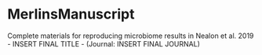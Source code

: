 # MerlinsManuscript
Complete materials for reproducing microbiome results in Nealon et al. 2019 - INSERT FINAL TITLE - (Journal: INSERT FINAL JOURNAL)
